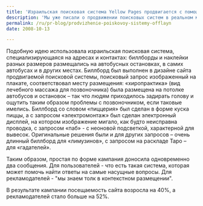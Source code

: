 ```yaml
---
title: 'Израильская поисковая система Yellow Pages продвигается с помощью биллбордов'
description: 'Мы уже писали о продвижении поисковых систем в реальном мире: например, реклама новой модели телефона Hutch, на котором доступен сервис поиска от MSN.'
permalink: /ru/pr-blog/prodvizhenie-poiskovoy-sistemy-offlayn
date: 2008-10-13

---
```


Подобную идею использовала израильская поисковая система, специализирующаяся на адресах и контактах: биллборды и наклейки разных размеров размещались на автобусных  остановках, в самих автобусах и в других местах. Биллборд был выполнен в дизайне сайта продвигаемой поисковой системы, поисковый запрос изображенный на плакате, соответствовал месту размещения: «хиропрактика» (вид лечебного массажа для позвоночника) была размещена на потолке автобусов и остановок – так что людям приходилось задирать голову и ощутить таким образом проблемы с позвоночником, если таковые имелись. Биллборд со словом «пиццерия» был сделан в форме куска пиццы, а с запросом «электромонтаж» был сделан электронный дисплей, на котором изображение мигало, как будто неисправна проводка, с запросом «паб» - с неоновой подсветкой, характерной для вывесок. Оригинальные решения были и для других запросов – очень длинный биллборд для «лимузинов», с запросом на раскладе Таро – для «гадателей».

Таким образом, простая по форме кампания доносила одновременно два сообщения. Для пользователей - что есть такая система, которая может помочь найти ответы на самые насущные вопросы. Для рекламодателей - "мы знаем толк в контекстном размещении".

В результате кампании посещаемость сайта возросла на 40%, а рекламодателей стало больше на 52%.

<object width="425" height="344"><param name="movie" value="http://www.youtube.com/v/Dc5Smq2sJ90&color1=0xb1b1b1&color2=0xcfcfcf&fs=1"><param name="wmode" value="transparent"><embed src="http://www.youtube.com/v/Dc5Smq2sJ90&amp;color1=0xb1b1b1&amp;color2=0xcfcfcf&amp;fs=1" type="application/x-shockwave-flash" width="425" height="344"></embed></object>

